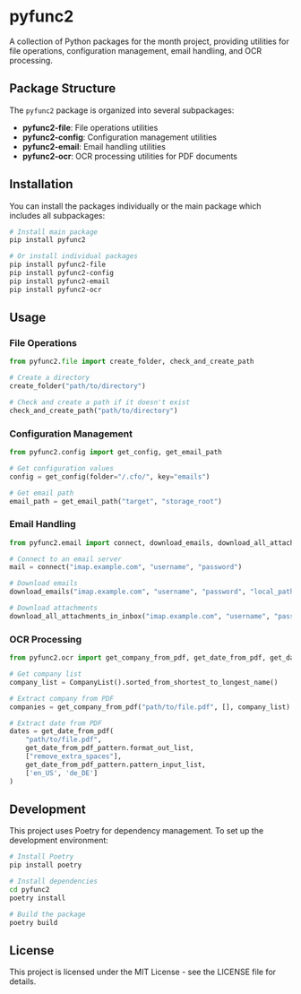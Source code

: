 # pyfunc2

A collection of Python packages for the month project, providing utilities for file operations, configuration management, email handling, and OCR processing.

## Package Structure

The `pyfunc2` package is organized into several subpackages:

- **pyfunc2-file**: File operations utilities
- **pyfunc2-config**: Configuration management utilities
- **pyfunc2-email**: Email handling utilities
- **pyfunc2-ocr**: OCR processing utilities for PDF documents

## Installation

You can install the packages individually or the main package which includes all subpackages:

```bash
# Install main package
pip install pyfunc2

# Or install individual packages
pip install pyfunc2-file
pip install pyfunc2-config
pip install pyfunc2-email
pip install pyfunc2-ocr
```

## Usage

### File Operations

```python
from pyfunc2.file import create_folder, check_and_create_path

# Create a directory
create_folder("path/to/directory")

# Check and create a path if it doesn't exist
check_and_create_path("path/to/directory")
```

### Configuration Management

```python
from pyfunc2.config import get_config, get_email_path

# Get configuration values
config = get_config(folder="/.cfo/", key="emails")

# Get email path
email_path = get_email_path("target", "storage_root")
```

### Email Handling

```python
from pyfunc2.email import connect, download_emails, download_all_attachments_in_inbox

# Connect to an email server
mail = connect("imap.example.com", "username", "password")

# Download emails
download_emails("imap.example.com", "username", "password", "local_path", "INBOX", limit=50, month=5, year=2023)

# Download attachments
download_all_attachments_in_inbox("imap.example.com", "username", "password", "local_path", "INBOX")
```

### OCR Processing

```python
from pyfunc2.ocr import get_company_from_pdf, get_date_from_pdf, get_date_from_pdf_pattern, CompanyList

# Get company list
company_list = CompanyList().sorted_from_shortest_to_longest_name()

# Extract company from PDF
companies = get_company_from_pdf("path/to/file.pdf", [], company_list)

# Extract date from PDF
dates = get_date_from_pdf(
    "path/to/file.pdf",
    get_date_from_pdf_pattern.format_out_list,
    ["remove_extra_spaces"],
    get_date_from_pdf_pattern.pattern_input_list,
    ['en_US', 'de_DE']
)
```

## Development

This project uses Poetry for dependency management. To set up the development environment:

```bash
# Install Poetry
pip install poetry

# Install dependencies
cd pyfunc2
poetry install

# Build the package
poetry build
```

## License

This project is licensed under the MIT License - see the LICENSE file for details.

